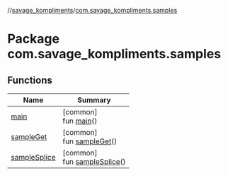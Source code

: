 //[savage_kompliments](../../index.md)/[com.savage_kompliments.samples](index.md)

# Package com.savage_kompliments.samples

## Functions

| Name | Summary |
|---|---|
| [main](main.md) | [common]<br>fun [main](main.md)() |
| [sampleGet](sample-get.md) | [common]<br>fun [sampleGet](sample-get.md)() |
| [sampleSplice](sample-splice.md) | [common]<br>fun [sampleSplice](sample-splice.md)() |
